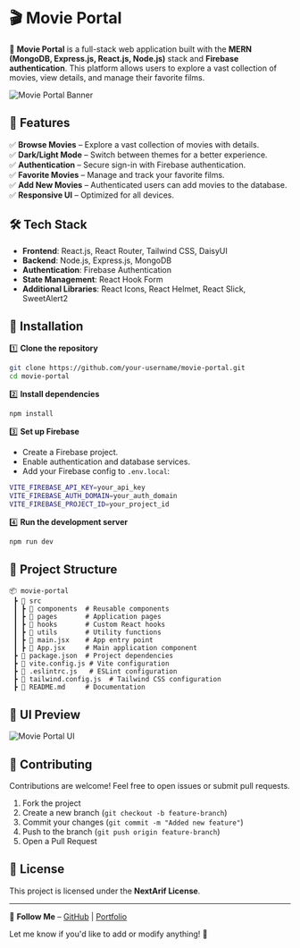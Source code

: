 

# 🎬 Movie Portal  

🚀 **Movie Portal** is a full-stack web application built with the **MERN (MongoDB, Express.js, React.js, Node.js)** stack and **Firebase authentication**. This platform allows users to explore a vast collection of movies, view details, and manage their favorite films.  

![Movie Portal Banner](https://your-image-url.com) <!-- Replace with an actual image link -->

## 🌟 Features  

✅ **Browse Movies** – Explore a vast collection of movies with details.  
✅ **Dark/Light Mode** – Switch between themes for a better experience.  
✅ **Authentication** – Secure sign-in with Firebase authentication.  
✅ **Favorite Movies** – Manage and track your favorite films.  
✅ **Add New Movies** – Authenticated users can add movies to the database.  
✅ **Responsive UI** – Optimized for all devices.  

## 🛠 Tech Stack  

- **Frontend**: React.js, React Router, Tailwind CSS, DaisyUI  
- **Backend**: Node.js, Express.js, MongoDB  
- **Authentication**: Firebase Authentication  
- **State Management**: React Hook Form  
- **Additional Libraries**: React Icons, React Helmet, React Slick, SweetAlert2  

## 🚀 Installation  

1️⃣ **Clone the repository**  
```sh
git clone https://github.com/your-username/movie-portal.git
cd movie-portal
```

2️⃣ **Install dependencies**  
```sh
npm install
```

3️⃣ **Set up Firebase**  
- Create a Firebase project.  
- Enable authentication and database services.  
- Add your Firebase config to `.env.local`:  

```sh
VITE_FIREBASE_API_KEY=your_api_key
VITE_FIREBASE_AUTH_DOMAIN=your_auth_domain
VITE_FIREBASE_PROJECT_ID=your_project_id
```

4️⃣ **Run the development server**  
```sh
npm run dev
```

## 📂 Project Structure  

```
📦 movie-portal
 ┣ 📂 src
 ┃ ┣ 📂 components  # Reusable components
 ┃ ┣ 📂 pages       # Application pages
 ┃ ┣ 📂 hooks       # Custom React hooks
 ┃ ┣ 📂 utils       # Utility functions
 ┃ ┣ 📜 main.jsx    # App entry point
 ┃ ┣ 📜 App.jsx     # Main application component
 ┣ 📜 package.json  # Project dependencies
 ┣ 📜 vite.config.js # Vite configuration
 ┣ 📜 .eslintrc.js   # ESLint configuration
 ┣ 📜 tailwind.config.js  # Tailwind CSS configuration
 ┣ 📜 README.md     # Documentation
```

## 🎨 UI Preview  

![Movie Portal UI](https://your-image-url.com) <!-- Replace with an actual screenshot -->

## 🤝 Contributing  

Contributions are welcome! Feel free to open issues or submit pull requests.  

1. Fork the project  
2. Create a new branch (`git checkout -b feature-branch`)  
3. Commit your changes (`git commit -m "Added new feature"`)  
4. Push to the branch (`git push origin feature-branch`)  
5. Open a Pull Request  

## 📜 License  

This project is licensed under the **NextArif License**.  

---

🔗 **Follow Me** – [GitHub](https://github.com/your-username) | [Portfolio](https://your-portfolio.com)  

Let me know if you'd like to add or modify anything! 🚀
